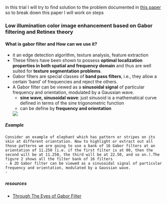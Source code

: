 in this trial I will try to find solution to the problem documented in [this paper](https://link.springer.com/article/10.1007/s11042-021-10607-7) so to break down this paper I will work on steps 

### Low illumination color image enhancement based on Gabor filtering and Retinex theory
#### What is gabor filter and How can we use it? 
  - it an edge detection algorithm, texture analysis, feature extraction
  - These filters have been shown to possess **optimal localization properties in both spatial and frequency domain** and thus are well suited for **texture segmentation problems**. 
  - Gabor filters are special classes of **band pass filters**, i.e., they allow a certain ‘band’ of frequencies and reject the others.
  - A Gabor filter can be viewed as a **sinusoidal signal** of particular frequency and orientation, modulated by a Gaussian wave.
    - **sine wave, sinusoidal wave**: just sinusoid is a mathematical curve defined in terms of the sine trigonometric function
    - can be define by **frequency and orientation**
    <img src="../images/sinusoidal_wave.png" />
  ##### Example 
    Consider an example of elephant which has pattern or stripes on its skin at different orientation. Now to highlight or extract out all those patterns we are going to use a bank of 16 Gabor filters at an orientation of 11.250 (i.e. if the first filter is at 00, then the second will be at 11.250, the third will be at 22.50, and so on.).The figure 2 shows all the filter bank of 16 filters
    - A 2D Gabor filter can be viewed as a sinusoidal signal of particular frequency and orientation, modulated by a Gaussian wave.
    - 







##### resources 
  - [Through The Eyes of Gabor Filter](https://medium.com/@anuj_shah/through-the-eyes-of-gabor-filter-17d1fdb3ac97)